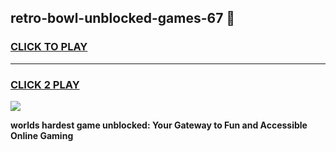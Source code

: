 
## retro-bowl-unblocked-games-67 👋
<h3>
<a href="https://premium.freeplayer.one?title=retro-bowl-unblocked-games-67&ref=14F">CLICK TO PLAY</a></h3>
<hr>

<h3>
<a href="https://premium.freeplayer.one?title=retro-bowl-unblocked-games-67&ref=14F">CLICK 2 PLAY</a>
  
</h3>

<a href="https://premium.freeplayer.one?title=retro-bowl-unblocked-games-67&ref=12F/"><img src="https://clearcache.store/games.png"></a>


**worlds hardest game unblocked: Your Gateway to Fun and Accessible Online Gaming**
